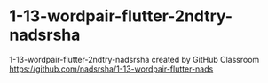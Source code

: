 # 1-13-wordpair-flutter-2ndtry-nadsrsha
1-13-wordpair-flutter-2ndtry-nadsrsha created by GitHub Classroom
https://github.com/nadsrsha/1-13-wordpair-flutter-nads
